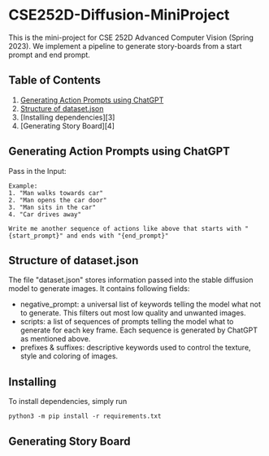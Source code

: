 # CSE252D-Diffusion-MiniProject

This is the mini-project for CSE 252D Advanced Computer Vision (Spring 2023). We implement a pipeline to generate story-boards from a start prompt and end prompt. 

## Table of Contents
1. [Generating Action Prompts using ChatGPT][1]
2. [Structure of dataset.json][2]
3. [Installing dependencies][3]
4. [Generating Story Board][4]

[1]: https://github.com/prudhvirajn/CSE252D-Diffusion-MiniProject#generating-action-prompts-using-chatgpt
[2]: https://github.com/prudhvirajn/CSE252D-Diffusion-MiniProject/tree/main#installing

## Generating Action Prompts using ChatGPT

Pass in the Input:
```
Example: 
1. "Man walks towards car"
2. "Man opens the car door"
3. "Man sits in the car"
4. "Car drives away"

Write me another sequence of actions like above that starts with "{start_prompt}" and ends with "{end_prompt}"
```

## Structure of dataset.json
The file "dataset.json" stores information passed into the stable diffusion model to generate images. It contains following fields:

* negative_prompt: a universal list of keywords telling the model what not to generate. This filters out most low quality and unwanted images.
* scripts: a list of sequences of prompts telling the model what to generate for each key frame. Each sequence is generated by ChatGPT as mentioned above.
* prefixes & suffixes: descriptive keywords used to control the texture, style and coloring of images.

## Installing

To install dependencies, simply run

`python3 -m pip install -r requirements.txt`

## Generating Story Board
